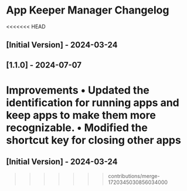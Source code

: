 # App Keeper Manager Changelog

<<<<<<< HEAD
## [Initial Version] - 2024-03-24
## [1.1.0] - 2024-07-07
Improvements
	•	Updated the identification for running apps and keep apps to make them more recognizable.
	•	Modified the shortcut key for closing other apps
=======
## [Initial Version] - 2024-03-24
>>>>>>> contributions/merge-1720345030856034000

